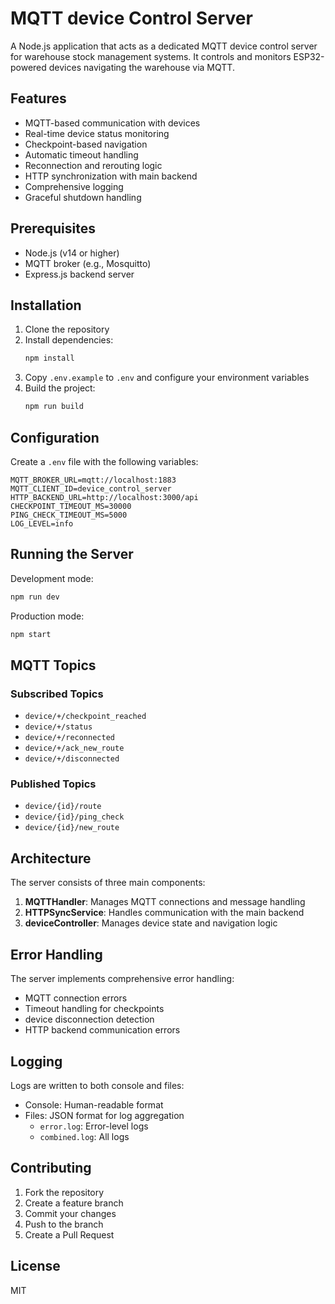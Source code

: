 # MQTT device Control Server

A Node.js application that acts as a dedicated MQTT device control server for warehouse stock management systems. It controls and monitors ESP32-powered devices navigating the warehouse via MQTT.

## Features

- MQTT-based communication with devices
- Real-time device status monitoring
- Checkpoint-based navigation
- Automatic timeout handling
- Reconnection and rerouting logic
- HTTP synchronization with main backend
- Comprehensive logging
- Graceful shutdown handling

## Prerequisites

- Node.js (v14 or higher)
- MQTT broker (e.g., Mosquitto)
- Express.js backend server

## Installation

1. Clone the repository
2. Install dependencies:
   ```bash
   npm install
   ```
3. Copy `.env.example` to `.env` and configure your environment variables
4. Build the project:
   ```bash
   npm run build
   ```

## Configuration

Create a `.env` file with the following variables:

```
MQTT_BROKER_URL=mqtt://localhost:1883
MQTT_CLIENT_ID=device_control_server
HTTP_BACKEND_URL=http://localhost:3000/api
CHECKPOINT_TIMEOUT_MS=30000
PING_CHECK_TIMEOUT_MS=5000
LOG_LEVEL=info
```

## Running the Server

Development mode:

```bash
npm run dev
```

Production mode:

```bash
npm start
```

## MQTT Topics

### Subscribed Topics

- `device/+/checkpoint_reached`
- `device/+/status`
- `device/+/reconnected`
- `device/+/ack_new_route`
- `device/+/disconnected`

### Published Topics

- `device/{id}/route`
- `device/{id}/ping_check`
- `device/{id}/new_route`

## Architecture

The server consists of three main components:

1. **MQTTHandler**: Manages MQTT connections and message handling
2. **HTTPSyncService**: Handles communication with the main backend
3. **deviceController**: Manages device state and navigation logic

## Error Handling

The server implements comprehensive error handling:

- MQTT connection errors
- Timeout handling for checkpoints
- device disconnection detection
- HTTP backend communication errors

## Logging

Logs are written to both console and files:

- Console: Human-readable format
- Files: JSON format for log aggregation
  - `error.log`: Error-level logs
  - `combined.log`: All logs

## Contributing

1. Fork the repository
2. Create a feature branch
3. Commit your changes
4. Push to the branch
5. Create a Pull Request

## License

MIT
